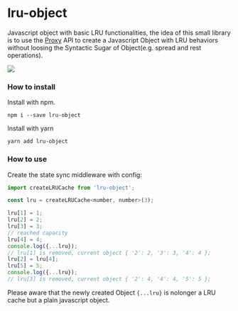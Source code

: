 # lru-object

Javascript object with basic LRU functionalities, the idea of this small library is to use the [Proxy](https://developer.mozilla.org/en-US/docs/Web/JavaScript/Reference/Global_Objects/Proxy) API to create a Javascript Object with LRU behaviors without loosing the Syntactic Sugar of Object(e.g. spread and rest operations).

[<img src="https://img.shields.io/travis/AOHUA/lru-object.svg">](https://travis-ci.org/AOHUA/lru-object)

### How to install

Install with npm.

```
npm i --save lru-object
```

Install with yarn

```
yarn add lru-object
```

### How to use

Create the state sync middleware with config:

```javascript
import createLRUCache from 'lru-object';

const lru = createLRUCache<number, number>(3);

lru[1] = 1;
lru[2] = 2;
lru[3] = 3;
// reached capacity
lru[4] = 4;
console.log({...lru});
// lru[1] is removed, current object { '2': 2, '3': 3, '4': 4 };
lru[2] = lru[4];
lru[5] = 5;
console.log({...lru});
// lru[3] is removed, current object { '2': 4, '4': 4, '5': 5 };
```

Please aware that the newly created Object `{...lru}` is nolonger a LRU cache but a plain javascript object.
